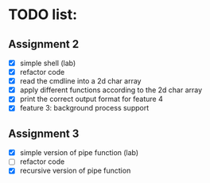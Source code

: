 # TODO list:
## Assignment 2
- [x] simple shell (lab)
- [x] refactor code 
- [x] read the cmdline into a 2d char array
- [x] apply different functions according to the 2d char array
- [x] print the correct output format for feature 4
- [x] feature 3: background process support
## Assignment 3
- [x] simple version of pipe function (lab)
- [ ] refactor code
- [x] recursive version of pipe function

